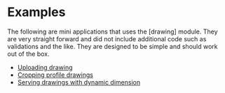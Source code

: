 # Examples

The following are mini applications that uses the [drawing] module. They are very straight forward and did not include additional code such as validations and the like. They are designed to be simple and should work out of the box.

* [Uploading drawing](examples/upload)
* [Cropping profile drawings](examples/crop)
* [Serving drawings with dynamic dimension](examples/dynamic)